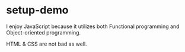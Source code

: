 # setup-demo

I enjoy JavaScript because it utilizes both Functional programming and Object-oriented programming.

HTML & CSS are not bad as well.
